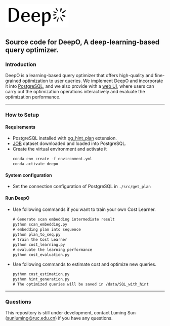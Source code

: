 <img src="data/pic/logo_black.png" width="200">

## Source code for DeepO, A deep-learning-based query optimizer.

### Introduction

DeepO is a learning-based query optimizer that offers  high-quality and fine-grained optimization to user queries. We implement DeepO and incorporate it into [PostgreSQL](https://www.postgresql.org/ftp/source/v12.4/), and we also provide with a [web UI](https://github.com/RUC-AIDB/DeepO.Demo), where users can carry out the optimization operations interactively and evaluate the optimization performance.

---

### How to Setup
#### Requirements
- PostgreSQL installed with [pg_hint_plan](https://pghintplan.osdn.jp/pg_hint_plan.html) extension.
- [JOB](https://github.com/concretevitamin/join-order-benchmark) dataset downloaded and loaded into PostgreSQL.
- Create the virtual environment and activate it
  ```
  conda env create -f environment.yml
  conda activate deepo
  ```

#### System configuration
- Set the connection configuration of PostgreSQL in ```./src/get_plan```

#### Run DeepO

- Use following commands if you want to train your own Cost Learner.
    ```
    # Generate scan embedding intermediate result
    python scan_embedding.py
    # embedding plan into sequence
    python plan_to_seq.py
    # train the Cost Learner
    python cost_learning.py
    # evaluate the learning performance
    python cost_evaluation.py
    ```
- Use following commands to estimate cost and optimize new queries.
    ```
    python cost_estimation.py
    python hint_generation.py
    # The optimized queries will be saved in /data/SQL_with_hint
    ```
---
### Questions
This repository is still under development, contact Luming Sun (sunluming@ruc.edu.cn) if you have any questions.